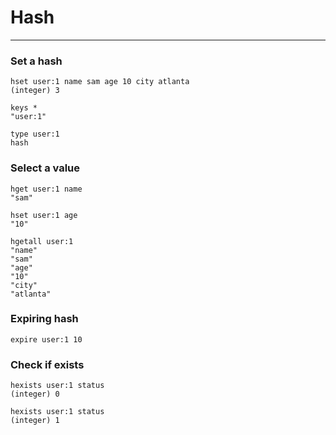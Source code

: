 # Hash  
---
  
### Set a hash  
```
hset user:1 name sam age 10 city atlanta
(integer) 3

keys *
"user:1"

type user:1
hash
```

### Select a value  
```
hget user:1 name
"sam"

hset user:1 age
"10"

hgetall user:1
"name"
"sam"
"age"
"10"
"city"
"atlanta"
```

### Expiring hash
```
expire user:1 10
```

### Check if exists  
```
hexists user:1 status
(integer) 0

hexists user:1 status
(integer) 1
```
